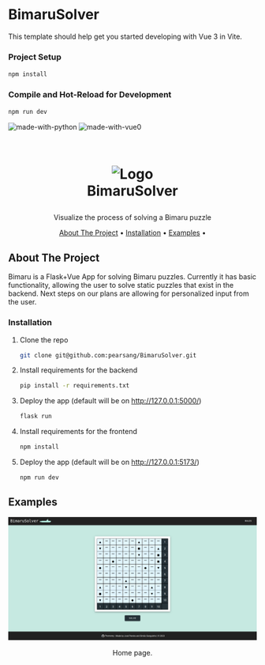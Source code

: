 # BimaruSolver

This template should help get you started developing with Vue 3 in Vite.

### Project Setup

```sh
npm install
```

### Compile and Hot-Reload for Development

```sh
npm run dev
```

![made-with-python](https://img.shields.io/badge/Made%20with-Python3-brightblue)
![made-with-vue0](https://img.shields.io/badge/Made%20with-Vue-brightgreen)

<!-- LOGO -->
<br />
<h1>
<p align="center">
  <img src="https://cdn-icons-png.flaticon.com/512/870/870056.png" alt="Logo" width="140" height="130">
  <br>BimaruSolver
</h1>
  <p align="center">
    Visualize the process of solving a Bimaru puzzle
    <br />
    </p>
</p>
<p align="center">
  <a href="#about-the-project">About The Project</a> •
  <a href="#installation">Installation</a> •
  <a href="#examples">Examples</a> •
</p>  
                                                                                                                        
                                                                                                                                                      
## About The Project
Bimaru is a Flask+Vue App for solving Bimaru puzzles. Currently it has basic functionality, allowing the user to solve static puzzles that exist in the backend. Next steps on our plans are allowing for personalized input from the user.

### Installation

1. Clone the repo
   ```sh
   git clone git@github.com:pearsang/BimaruSolver.git
   ```
2. Install requirements for the backend
   ```sh
   pip install -r requirements.txt
   ```

4. Deploy the app (default will be on http://127.0.0.1:5000/)
   ```sh
   flask run
   ```

2. Install requirements for the frontend
   ```sh
   npm install
   ```

4. Deploy the app (default will be on http://127.0.0.1:5173/)
   ```sh
   npm run dev
   ```


## Examples
![alt text](./frontend/src/assets/Screenshot%20from%202023-05-29%2011-23-26.png)
<p align="center">Home page.</p>
